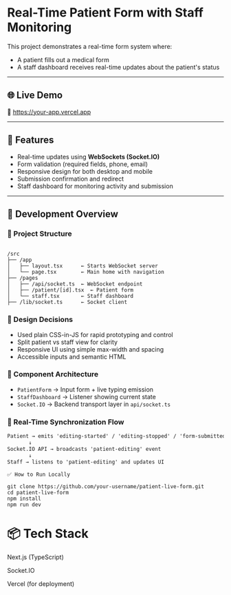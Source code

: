 # Real-Time Patient Form with Staff Monitoring

This project demonstrates a real-time form system where:
- A patient fills out a medical form
- A staff dashboard receives real-time updates about the patient's status

---

## 🌐 Live Demo
🔗 https://your-app.vercel.app

---

## 🧩 Features

- Real-time updates using **WebSockets (Socket.IO)**
- Form validation (required fields, phone, email)
- Responsive design for both desktop and mobile
- Submission confirmation and redirect
- Staff dashboard for monitoring activity and submission

---

## 🧠 Development Overview

### 📁 Project Structure



```

/src
├── /app
│   ├── layout.tsx      ← Starts WebSocket server
│   └── page.tsx        ← Main home with navigation
├── /pages
│   ├── /api/socket.ts  ← WebSocket endpoint
│   ├── /patient/[id].tsx  ← Patient form
│   └── staff.tsx       ← Staff dashboard
├── /lib/socket.ts      ← Socket client

```


### 🎨 Design Decisions

- Used plain CSS-in-JS for rapid prototyping and control
- Split patient vs staff view for clarity
- Responsive UI using simple max-width and spacing
- Accessible inputs and semantic HTML

### 🧱 Component Architecture

- `PatientForm` → Input form + live typing emission
- `StaffDashboard` → Listener showing current state
- `Socket.IO` → Backend transport layer in `api/socket.ts`

### 🔄 Real-Time Synchronization Flow

```txt
Patient → emits 'editing-started' / 'editing-stopped' / 'form-submitted'
       ↓
Socket.IO API → broadcasts 'patient-editing' event
       ↓
Staff → listens to 'patient-editing' and updates UI

✅ How to Run Locally
```
```
git clone https://github.com/your-username/patient-live-form.git
cd patient-live-form
npm install
npm run dev
```

# 📦 Tech Stack
Next.js (TypeScript)

Socket.IO

Vercel (for deployment)


